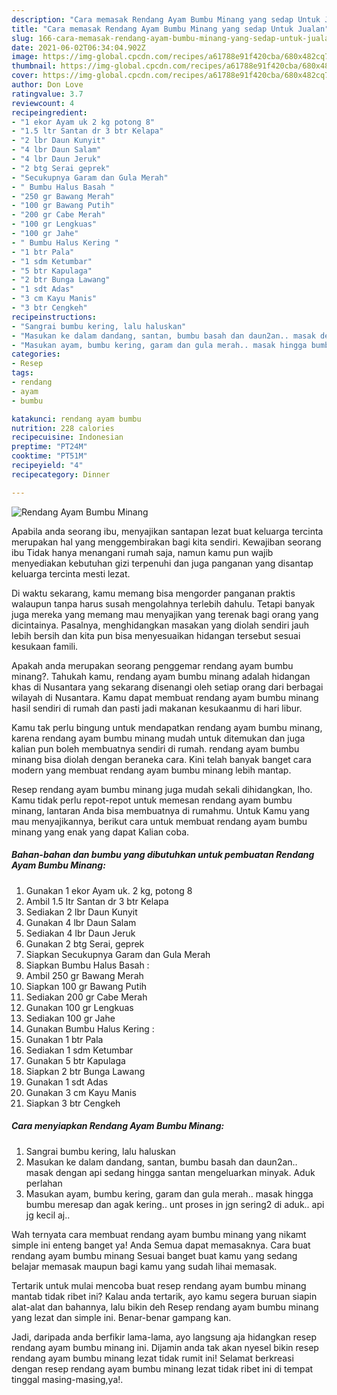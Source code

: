 ```yaml
---
description: "Cara memasak Rendang Ayam Bumbu Minang yang sedap Untuk Jualan"
title: "Cara memasak Rendang Ayam Bumbu Minang yang sedap Untuk Jualan"
slug: 166-cara-memasak-rendang-ayam-bumbu-minang-yang-sedap-untuk-jualan
date: 2021-06-02T06:34:04.902Z
image: https://img-global.cpcdn.com/recipes/a61788e91f420cba/680x482cq70/rendang-ayam-bumbu-minang-foto-resep-utama.jpg
thumbnail: https://img-global.cpcdn.com/recipes/a61788e91f420cba/680x482cq70/rendang-ayam-bumbu-minang-foto-resep-utama.jpg
cover: https://img-global.cpcdn.com/recipes/a61788e91f420cba/680x482cq70/rendang-ayam-bumbu-minang-foto-resep-utama.jpg
author: Don Love
ratingvalue: 3.7
reviewcount: 4
recipeingredient:
- "1 ekor Ayam uk 2 kg potong 8"
- "1.5 ltr Santan dr 3 btr Kelapa"
- "2 lbr Daun Kunyit"
- "4 lbr Daun Salam"
- "4 lbr Daun Jeruk"
- "2 btg Serai geprek"
- "Secukupnya Garam dan Gula Merah"
- " Bumbu Halus Basah "
- "250 gr Bawang Merah"
- "100 gr Bawang Putih"
- "200 gr Cabe Merah"
- "100 gr Lengkuas"
- "100 gr Jahe"
- " Bumbu Halus Kering "
- "1 btr Pala"
- "1 sdm Ketumbar"
- "5 btr Kapulaga"
- "2 btr Bunga Lawang"
- "1 sdt Adas"
- "3 cm Kayu Manis"
- "3 btr Cengkeh"
recipeinstructions:
- "Sangrai bumbu kering, lalu haluskan"
- "Masukan ke dalam dandang, santan, bumbu basah dan daun2an.. masak dengan api sedang hingga santan mengeluarkan minyak. Aduk perlahan"
- "Masukan ayam, bumbu kering, garam dan gula merah.. masak hingga bumbu meresap dan agak kering.. unt proses in jgn sering2 di aduk.. api jg kecil aj.."
categories:
- Resep
tags:
- rendang
- ayam
- bumbu

katakunci: rendang ayam bumbu 
nutrition: 228 calories
recipecuisine: Indonesian
preptime: "PT24M"
cooktime: "PT51M"
recipeyield: "4"
recipecategory: Dinner

---
```



![Rendang Ayam Bumbu Minang](https://img-global.cpcdn.com/recipes/a61788e91f420cba/680x482cq70/rendang-ayam-bumbu-minang-foto-resep-utama.jpg)

Apabila anda seorang ibu, menyajikan santapan lezat buat keluarga tercinta merupakan hal yang menggembirakan bagi kita sendiri. Kewajiban seorang ibu Tidak hanya menangani rumah saja, namun kamu pun wajib menyediakan kebutuhan gizi terpenuhi dan juga panganan yang disantap keluarga tercinta mesti lezat.

Di waktu  sekarang, kamu memang bisa mengorder panganan praktis walaupun tanpa harus susah mengolahnya terlebih dahulu. Tetapi banyak juga mereka yang memang mau menyajikan yang terenak bagi orang yang dicintainya. Pasalnya, menghidangkan masakan yang diolah sendiri jauh lebih bersih dan kita pun bisa menyesuaikan hidangan tersebut sesuai kesukaan famili. 



Apakah anda merupakan seorang penggemar rendang ayam bumbu minang?. Tahukah kamu, rendang ayam bumbu minang adalah hidangan khas di Nusantara yang sekarang disenangi oleh setiap orang dari berbagai wilayah di Nusantara. Kamu dapat membuat rendang ayam bumbu minang hasil sendiri di rumah dan pasti jadi makanan kesukaanmu di hari libur.

Kamu tak perlu bingung untuk mendapatkan rendang ayam bumbu minang, karena rendang ayam bumbu minang mudah untuk ditemukan dan juga kalian pun boleh membuatnya sendiri di rumah. rendang ayam bumbu minang bisa diolah dengan beraneka cara. Kini telah banyak banget cara modern yang membuat rendang ayam bumbu minang lebih mantap.

Resep rendang ayam bumbu minang juga mudah sekali dihidangkan, lho. Kamu tidak perlu repot-repot untuk memesan rendang ayam bumbu minang, lantaran Anda bisa membuatnya di rumahmu. Untuk Kamu yang mau menyajikannya, berikut cara untuk membuat rendang ayam bumbu minang yang enak yang dapat Kalian coba.

<!--inarticleads1-->

##### Bahan-bahan dan bumbu yang dibutuhkan untuk pembuatan Rendang Ayam Bumbu Minang:

1. Gunakan 1 ekor Ayam uk. 2 kg, potong 8
1. Ambil 1.5 ltr Santan dr 3 btr Kelapa
1. Sediakan 2 lbr Daun Kunyit
1. Gunakan 4 lbr Daun Salam
1. Sediakan 4 lbr Daun Jeruk
1. Gunakan 2 btg Serai, geprek
1. Siapkan Secukupnya Garam dan Gula Merah
1. Siapkan  Bumbu Halus Basah :
1. Ambil 250 gr Bawang Merah
1. Siapkan 100 gr Bawang Putih
1. Sediakan 200 gr Cabe Merah
1. Gunakan 100 gr Lengkuas
1. Sediakan 100 gr Jahe
1. Gunakan  Bumbu Halus Kering :
1. Gunakan 1 btr Pala
1. Sediakan 1 sdm Ketumbar
1. Gunakan 5 btr Kapulaga
1. Siapkan 2 btr Bunga Lawang
1. Gunakan 1 sdt Adas
1. Gunakan 3 cm Kayu Manis
1. Siapkan 3 btr Cengkeh




<!--inarticleads2-->

##### Cara menyiapkan Rendang Ayam Bumbu Minang:

1. Sangrai bumbu kering, lalu haluskan
1. Masukan ke dalam dandang, santan, bumbu basah dan daun2an.. masak dengan api sedang hingga santan mengeluarkan minyak. Aduk perlahan
1. Masukan ayam, bumbu kering, garam dan gula merah.. masak hingga bumbu meresap dan agak kering.. unt proses in jgn sering2 di aduk.. api jg kecil aj..




Wah ternyata cara membuat rendang ayam bumbu minang yang nikamt simple ini enteng banget ya! Anda Semua dapat memasaknya. Cara buat rendang ayam bumbu minang Sesuai banget buat kamu yang sedang belajar memasak maupun bagi kamu yang sudah lihai memasak.

Tertarik untuk mulai mencoba buat resep rendang ayam bumbu minang mantab tidak ribet ini? Kalau anda tertarik, ayo kamu segera buruan siapin alat-alat dan bahannya, lalu bikin deh Resep rendang ayam bumbu minang yang lezat dan simple ini. Benar-benar gampang kan. 

Jadi, daripada anda berfikir lama-lama, ayo langsung aja hidangkan resep rendang ayam bumbu minang ini. Dijamin anda tak akan nyesel bikin resep rendang ayam bumbu minang lezat tidak rumit ini! Selamat berkreasi dengan resep rendang ayam bumbu minang lezat tidak ribet ini di tempat tinggal masing-masing,ya!.

